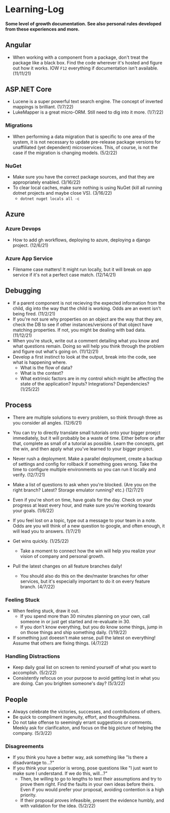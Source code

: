 # Learning-Log
#### Some level of growth documentation. See also personal rules developed from these experiences and more. 


## Angular

- When working with a component from a package, don't treat the package like a black box. Find the code wherever it's hosted and figure out how it works. IOW `F12` everything if documentation isn't available. (11/11/21)
  
  
## ASP.NET Core

- Lucene is a super powerful text search engine. The concept of inverted mappings is brilliant. (1/7/22)
- LukeMapper is a great micro-ORM. Still need to dig into it more. (1/7/22)
  
### Migrations
- When performing a data migration that is specific to one area of the system, it is not necessary to update pre-release package versions for unaffiliated (yet dependent) microservices. This, of course, is not the case if the migration is changing models. (5/2/22)
### NuGet
- Make sure you have the correct package sources, and that they are appropriately enabled. (3/16/22)
- To clear local caches, make sure nothing is using NuGet (kill all running dotnet projects and maybe close VS). (3/16/22)
  - `dotnet nuget locals all -c`


## Azure

### Azure Devops
- How to add gh workflows, deploying to azure, deploying a django project. (12/6/21)

### Azure App Service
- Filename case matters! It might run locally, but it will break on app service if it's not a perfect case match. (12/14/21)


## Debugging

- If a parent component is not recieving the expected information from the child, dig into the way that the child is working. Odds are an event isn't being fired. (11/2/21)
- If you're not sure why properties on an object are the way that they are, check the DB to see if other instances/versions of that object have matching properties. If not, you might be dealing with bad data. (11/12/21)
- When you're stuck, write out a comment detailing what you know and what questions remain. Doing so will help you think through the problem and figure out what's going on. (11/12/21)
- Develop a first instinct to look at the output, break into the code, see what is happening where. 
  - What is the flow of data? 
  - What is the context? 
  - What extrinsic factors are in my control which might be affecting the state of the application? Inputs? Integrations? Dependencies? (1/25/22)


## Process 

- There are multiple solutions to every problem, so think through three as you consider all angles. (12/6/21)
- You can try to directly translate small tutorials onto your bigger proejct immediately, but it will probably be a waste of time. Either before or after that, complete as small of a tutorial as possible. Learn the concepts, get the win, and then apply what you've learned to your bigger project.
- Never rush a deployment. Make a parallel deployment, create a backup of settings and config for rollback if something goes wrong. Take the time to configure multiple environments so you can run it locally and verify. (12/7/21)
- Make a list of questions to ask when you're blocked. (Are you on the right branch? Latest? Storage emulator running? etc.) (12/7/21)
- Even if you're short on time, have goals for the day. Check on your progress at least every hour, and make sure you're working towards your goals. (1/6/22)
- If you feel lost on a topic, type out a message to your team in a note. Odds are you will think of a new question to google, and often enough, it will lead you to answers. (1/7/21)
- Get wins quickly. (1/25/22)
  - Take a moment to connect how the win will help you realize your vision of company and personal growth. 

- Pull the latest changes on all feature branches daily! 
  - You should also do this on the dev/master branches for other services, but it's especially important to do it on every feature branch. (4/7/22)

### Feeling Stuck
- When feeling stuck, draw it out. 
  - If you spend more than 30 minutes planning on your own, call someone in or just get started and re-evaluate in 30. 
  - If you don't know everything, but you do know some things, jump in on those things and ship something daily. (1/19/22)
- If something just doeesn't make sense, pull the latest on everything! Assume that others are fixing things. (4/7/22)

### Handling Distractions
- Keep daily goal list on screen to remind yourself of what you want to accomplish. (5/2/22)
- Consistently refocus on your purpose to avoid getting lost in what you are doing. Can you brighten someone's day? (5/3/22)

## People

- Always celebrate the victories, successes, and contributions of others.
- Be quick to compliment ingenuity, effort, and thoughtfulness.
- Do not take offense to seemingly errant suggestions or comments. Meekly ask for clarificaiton, and focus on the big picture of helping the company. (5/3/22)

### Disagreements
- If you think you have a better way, ask something like "Is there a disadvantage to...?"
- If you think your superior is wrong, pose questions like "I just want to make sure I understand. If we do this, will...?"
  - Then, be willing to go to lengths to test their assumptions and try to prove them right. Find the faults in your own ideas before theirs. Even if you would prefer your proposal, avoiding contention is a high priority.
  - If their proposal proves infeasible, present the evidence humbly, and with validation for the idea. (5/2/22)